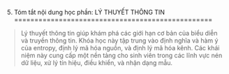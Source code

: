 5. Tóm tắt nội dung học phần: LÝ THUYẾT THÔNG TIN
=================================================

> Lý thuyết thông tin giúp khám phá các giới hạn cơ bản của biểu diễn và
> truyền thông tin. Khóa học này tập trung vào định nghĩa và hàm ý của
> entropy, định lý mã hóa nguồn, và định lý mã hóa kênh. Các khái niệm
> này cung cấp một nền tảng cho sinh viên trong các lĩnh vực nén dữ
> liệu, xử lý tín hiệu, điều khiển, và nhận dạng mẫu.

